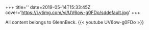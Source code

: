 +++
title=''
date=2019-05-14T15:33:45Z
cover='https://i.ytimg.com/vi/UV6ow-g0FDo/sddefault.jpg'
+++

All content belongs to GlennBeck.
{{< youtube UV6ow-g0FDo >}}
